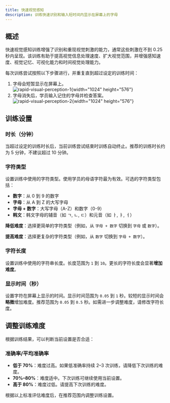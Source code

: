 ```yaml
---
title: 快速视觉感知
description: 训练快速识别和输入短时间内显示在屏幕上的字母
---
```


## 概述

快速视觉感知训练增强了识别和重现视觉刺激的能力，通常这些刺激在不到 0.25 秒内呈现。该训练有助于提高视觉信息处理速度、扩大视觉范围，并增强感知速度、视觉记忆、可视化能力和时间视觉处理能力。

每次训练尝试按照以下步骤进行，并重复直到超过设定的训练时间：

1. 字母会短暂显示在屏幕上。  
   ![rapid-visual-perception-1](/rapid-visual-perception-1.png){width="1024" height="576"}
2. 字母消失后，学员输入记住的字母并检查答案。  
   ![rapid-visual-perception-2](/rapid-visual-perception-2.png){width="1024" height="576"}

## 训练设置

### 时长（分钟）

当超过设定的训练时长后，当前训练尝试结束时训练自动终止。推荐的训练时长约为 5 分钟，不建议超过 10 分钟。

### 字符类型

设置训练中使用的字符类型。使用学员的母语字符最为有效。可选的字符类型包括：

- **数字**：从 0 到 9 的数字
- **字母**：从 A 到 Z 的大写字母
- **字母 + 数字**：大写字母（A-Z）和数字（0-9）
- **韩文**：韩文字母的辅音（如 ㄱ, ㄴ, ㄷ）和元音（如 ㅏ, ㅑ, ㅓ）

**降低难度**：选择更简单的字符类型（例如，从 `字母 + 数字` 切换到 `字母` 或 `数字`）。

**提高难度**：选择更复杂的字符类型（例如，从 `数字` 切换到 `字母 + 数字`）。

### 字符长度

设置训练中使用的字符串长度。长度范围为 `1` 到 `10`。更长的字符长度会显著**增加难度**。

### 显示时间（秒）

设置字符在屏幕上显示的时间。显示时间范围为 `0.05` 到 `1` 秒。较短的显示时间会**略微**增加难度。推荐范围为 `0.05` 到 `0.5` 秒。如需进一步调整难度，请修改字符长度。

## 调整训练难度

根据训练结果，可以判断当前设置是否合适：

### 准确率/平均准确率

- **低于 70%**：难度过高。如果低准确率持续 2–3 次训练，请降低下次训练的难度。
- **70%–80%**：难度适中。下次训练可继续使用当前设置。
- **高于 80%**：难度过低。请提高下次训练的难度。

根据以上标准评估难度后，在推荐范围内调整训练设置。
